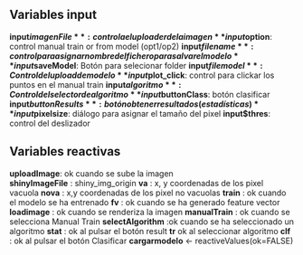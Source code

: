 ## Variables input

**input$imagenFile**: controla el uploader de la imagen
**input$option**: control manual train or from model (opt1/op2) 
**input$filename**: control para asignar nombre del fichero para salvar el modelo
**input$saveModel**: Botón para selecionar folder
**input$filemodel**: Control del upload de modelo
**input$plot_click**: control para clickar los puntos en el manual train
**input$algoritmo**: Control del selector de algoritmo
**input$buttonClass**: botón clasificar
**input$buttonResults**: botón obtener resultados (estadísticas)
**input$pixelsize**: diálogo para asignar el tamaño del pixel
**input$thres**: control del deslizador







## Variables reactivas

  **uploadImage**: ok cuando se sube la imagen  
  **shinyImageFile** : shiny_img_origin
  **va** : x, y coordenadas de los pixel vacuola
  **nova** : x,y coordenadas de los pixel no vacuolas
  **train** : ok cuando el modelo se ha entrenado
  **fv** : ok cuando se ha generado feature vector
  **loadimage** : ok cuando se renderiza la imagen
  **manualTrain** : ok cuando se selecciona Manual Train
  **selectAlgorithm** :ok cuando se ha seleccionado un algoritmo
  **stat** : ok al pulsar el botón result
  **tr** ok al seleccionar algoritmo
  **clf** : ok al pulsar el botón Clasificar
  **cargarmodelo** <- reactiveValues(ok=FALSE)

